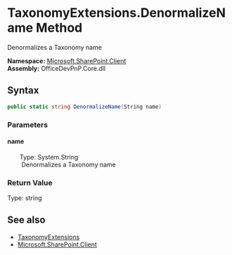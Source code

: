 # TaxonomyExtensions.DenormalizeName Method  
 Denormalizes a Taxonomy name   

**Namespace:** [Microsoft.SharePoint.Client](Microsoft.SharePoint.Client.md)  
**Assembly:** OfficeDevPnP.Core.dll  
## Syntax
```C#
public static string DenormalizeName(String name)
```
### Parameters
#### name  
&emsp;&emsp;Type: System.String  
&emsp;&emsp; Denormalizes a Taxonomy name   

  

### Return Value
Type: string  
  


## See also
- [TaxonomyExtensions](Microsoft.SharePoint.Client.TaxonomyExtensions.md) 
- [Microsoft.SharePoint.Client](Microsoft.SharePoint.Client.md) 
